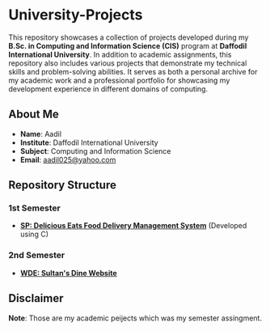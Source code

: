 # University-Projects

This repository showcases a collection of projects developed during my **B.Sc. in Computing and Information Science (CIS)** program at **Daffodil International University**. In addition to academic assignments, this repository also includes various projects that demonstrate my technical skills and problem-solving abilities. It serves as both a personal archive for my academic work and a professional portfolio for showcasing my development experience in different domains of computing.
## About Me

- **Name**: Aadil
- **Institute**: Daffodil International University
- **Subject**: Computing and Information Science
- **Email**: [aadil025@yahoo.com](mailto:aadil025@yahoo.com)

## Repository Structure


### 1st Semester
- [**SP: Delicious Eats Food Delivery Management System**](https://github.com/LunarLumos/University-Projects/tree/main/1st_semester/Delicious_Eats_Management_System) (Developed using C)

### 2nd Semester
- [**WDE: Sultan's Dine Website**](https://lunarlumos.github.io/University-Projects/2nd_semester/WDE_Sultan_Dines/)


## Disclaimer

**Note**: Those are my academic peijects which was my semester assingment.
